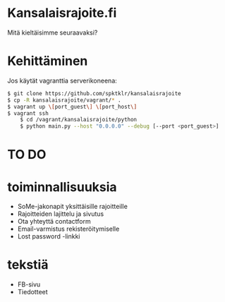 # Kansalaisrajoite.fi

Mitä kieltäisimme seuraavaksi?

# Kehittäminen

Jos käytät vagranttia serverikoneena:

~~~bash
$ git clone https://github.com/spktklr/kansalaisrajoite
$ cp -R kansalaisrajoite/vagrant/* .
$ vagrant up \[port_guest\] \[port_host\]
$ vagrant ssh
    $ cd /vagrant/kansalaisrajoite/python
    $ python main.py --host "0.0.0.0" --debug [--port <port_guest>]
~~~

# TO DO
# toiminnallisuuksia
- SoMe-jakonapit yksittäisille rajoitteille
- Rajoitteiden lajittelu ja sivutus
- Ota yhteyttä contactform
- Email-varmistus rekisteröitymiselle
- Lost password -linkki

# tekstiä
- FB-sivu
- Tiedotteet
